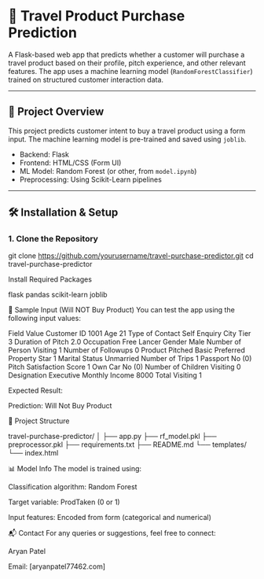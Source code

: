 # 🚀 Travel Product Purchase Prediction

A Flask-based web app that predicts whether a customer will purchase a travel product based on their profile, pitch experience, and other relevant features. The app uses a machine learning model (`RandomForestClassifier`) trained on structured customer interaction data.

---

## 📌 Project Overview

This project predicts customer intent to buy a travel product using a form input. The machine learning model is pre-trained and saved using `joblib`.

- Backend: Flask
- Frontend: HTML/CSS (Form UI)
- ML Model: Random Forest (or other, from `model.ipynb`)
- Preprocessing: Using Scikit-Learn pipelines

---

## 🛠️ Installation & Setup

### 1. Clone the Repository


git clone https://github.com/yourusername/travel-purchase-predictor.git
cd travel-purchase-predictor


 Install Required Packages

 flask
pandas
scikit-learn
joblib


🧪 Sample Input (Will NOT Buy Product)
You can test the app using the following input values:

Field	Value
Customer ID	1001
Age	21
Type of Contact	Self Enquiry
City Tier	3
Duration of Pitch	2.0
Occupation	Free Lancer
Gender	Male
Number of Person Visiting	1
Number of Followups	0
Product Pitched	Basic
Preferred Property Star	1
Marital Status	Unmarried
Number of Trips	1
Passport	No (0)
Pitch Satisfaction Score	1
Own Car	No (0)
Number of Children Visiting	0
Designation	Executive
Monthly Income	8000
Total Visiting	1

Expected Result:

Prediction: Will Not Buy Product


📁 Project Structure

travel-purchase-predictor/
│
├── app.py
├── rf_model.pkl
├── preprocessor.pkl
├── requirements.txt
├── README.md
└── templates/
    └── index.html

    
📊 Model Info
The model is trained using:

Classification algorithm: Random Forest

Target variable: ProdTaken (0 or 1)

Input features: Encoded from form (categorical and numerical)


📬 Contact
For any queries or suggestions, feel free to connect:

Aryan Patel

Email: [aryanpatel77462.com]
